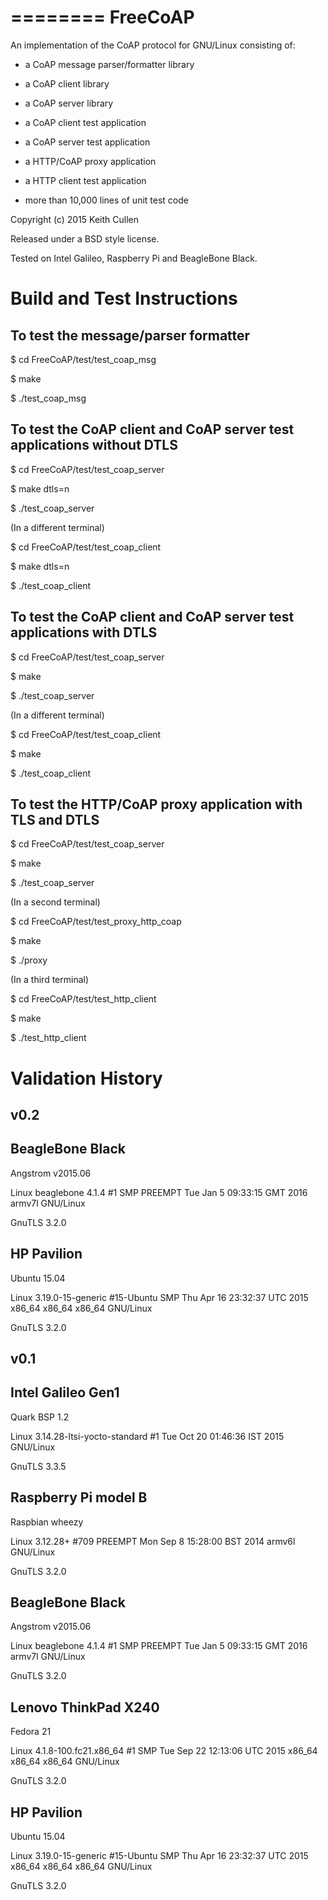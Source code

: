 ========
FreeCoAP
========

An implementation of the CoAP protocol for GNU/Linux consisting of:

- a CoAP message parser/formatter library

- a CoAP client library

- a CoAP server library

- a CoAP client test application

- a CoAP server test application

- a HTTP/CoAP proxy application

- a HTTP client test application

- more than 10,000 lines of unit test code

Copyright (c) 2015 Keith Cullen

Released under a BSD style license.

Tested on Intel Galileo, Raspberry Pi and BeagleBone Black.


Build and Test Instructions
===========================

To test the message/parser formatter
------------------------------------

$ cd FreeCoAP/test/test_coap_msg

$ make

$ ./test_coap_msg

To test the CoAP client and CoAP server test applications without DTLS
-----------------------------------------------------------------------

$ cd FreeCoAP/test/test_coap_server

$ make dtls=n

$ ./test_coap_server

(In a different terminal)

$ cd FreeCoAP/test/test_coap_client

$ make dtls=n

$ ./test_coap_client

To test the CoAP client and CoAP server test applications with DTLS
-------------------------------------------------------------------

$ cd FreeCoAP/test/test_coap_server

$ make

$ ./test_coap_server

(In a different terminal)

$ cd FreeCoAP/test/test_coap_client

$ make

$ ./test_coap_client

To test the HTTP/CoAP proxy application with TLS and DTLS
---------------------------------------------------------

$ cd FreeCoAP/test/test_coap_server

$ make

$ ./test_coap_server

(In a second terminal)

$ cd FreeCoAP/test/test_proxy_http_coap

$ make

$ ./proxy

(In a third terminal)

$ cd FreeCoAP/test/test_http_client

$ make

$ ./test_http_client


Validation History
==================

v0.2
----

BeagleBone Black
----------------
Angstrom v2015.06

Linux beaglebone 4.1.4 #1 SMP PREEMPT Tue Jan 5 09:33:15 GMT 2016 armv7l GNU/Linux

GnuTLS 3.2.0

HP Pavilion
-----------
Ubuntu 15.04

Linux 3.19.0-15-generic #15-Ubuntu SMP Thu Apr 16 23:32:37 UTC 2015 x86_64 x86_64 x86_64 GNU/Linux

GnuTLS 3.2.0


v0.1
----

Intel Galileo Gen1
------------------
Quark BSP 1.2

Linux 3.14.28-ltsi-yocto-standard #1 Tue Oct 20 01:46:36 IST 2015 GNU/Linux

GnuTLS 3.3.5

Raspberry Pi model B
--------------------
Raspbian wheezy

Linux 3.12.28+ #709 PREEMPT Mon Sep 8 15:28:00 BST 2014 armv6l GNU/Linux

GnuTLS 3.2.0

BeagleBone Black
----------------
Angstrom v2015.06

Linux beaglebone 4.1.4 #1 SMP PREEMPT Tue Jan 5 09:33:15 GMT 2016 armv7l GNU/Linux

GnuTLS 3.2.0

Lenovo ThinkPad X240
--------------------
Fedora 21

Linux 4.1.8-100.fc21.x86_64 #1 SMP Tue Sep 22 12:13:06 UTC 2015 x86_64 x86_64 x86_64 GNU/Linux

GnuTLS 3.2.0

HP Pavilion
-----------
Ubuntu 15.04

Linux 3.19.0-15-generic #15-Ubuntu SMP Thu Apr 16 23:32:37 UTC 2015 x86_64 x86_64 x86_64 GNU/Linux

GnuTLS 3.2.0

